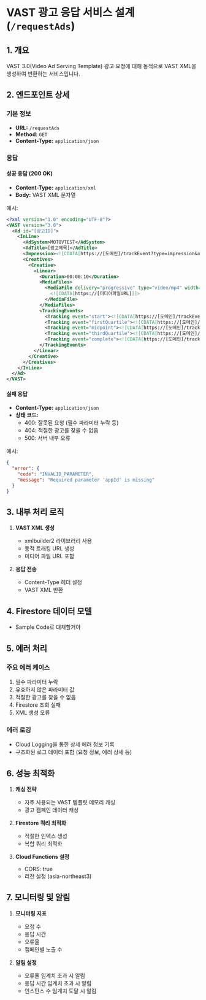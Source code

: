 # VAST 광고 응답 서비스 설계 (`/requestAds`)

## 1. 개요

VAST 3.0(Video Ad Serving Template) 광고 요청에 대해 동적으로 VAST XML을 생성하여 반환하는 서비스입니다.

## 2. 엔드포인트 상세

### 기본 정보

- **URL:** `/requestAds`
- **Method:** `GET`
- **Content-Type:** `application/json`

### 응답

#### 성공 응답 (200 OK)

- **Content-Type:** `application/xml`
- **Body:** VAST XML 문자열

예시:

```xml
<?xml version="1.0" encoding="UTF-8"?>
<VAST version="3.0">
  <Ad id="[광고ID]">
    <InLine>
      <AdSystem>MOTOVTEST</AdSystem>
      <AdTitle>[광고제목]</AdTitle>
      <Impression><![CDATA[https://[도메인]/trackEvent?type=impression&adId=[광고ID]]]></Impression>
      <Creatives>
        <Creative>
          <Linear>
            <Duration>00:00:10</Duration>
            <MediaFiles>
              <MediaFile delivery="progressive" type="video/mp4" width="1920" height="1080">
                <![CDATA[https://[미디어파일URL]]]>
              </MediaFile>
            </MediaFiles>
            <TrackingEvents>
              <Tracking event="start"><![CDATA[https://[도메인]/trackEvent?type=start&adId=[광고ID]]]></Tracking>
              <Tracking event="firstQuartile"><![CDATA[https://[도메인]/trackEvent?type=firstQuartile&adId=[광고ID]]]></Tracking>
              <Tracking event="midpoint"><![CDATA[https://[도메인]/trackEvent?type=midpoint&adId=[광고ID]]]></Tracking>
              <Tracking event="thirdQuartile"><![CDATA[https://[도메인]/trackEvent?type=thirdQuartile&adId=[광고ID]]]></Tracking>
              <Tracking event="complete"><![CDATA[https://[도메인]/trackEvent?type=complete&adId=[광고ID]]]></Tracking>
            </TrackingEvents>
          </Linear>
        </Creative>
      </Creatives>
    </InLine>
  </Ad>
</VAST>
```

#### 실패 응답

- **Content-Type:** `application/json`
- **상태 코드:**
  - 400: 잘못된 요청 (필수 파라미터 누락 등)
  - 404: 적절한 광고를 찾을 수 없음
  - 500: 서버 내부 오류

예시:

```json
{
  "error": {
    "code": "INVALID_PARAMETER",
    "message": "Required parameter 'appId' is missing"
  }
}
```

## 3. 내부 처리 로직

1. **VAST XML 생성**

   - xmlbuilder2 라이브러리 사용
   - 동적 트래킹 URL 생성
   - 미디어 파일 URL 포함

2. **응답 전송**
   - Content-Type 헤더 설정
   - VAST XML 반환

## 4. Firestore 데이터 모델

- Sample Code로 대채할거야

<!-- ### `ad_campaigns` 컬렉션

```javascript
{
  campaignId: string,
  name: string,
  startDate: timestamp,
  endDate: timestamp,
  status: string,
  targeting: {
    appIds: string[],
    deviceTypes: string[],
    osTypes: string[],
  },
  creatives: string[]  // 크리에이티브 ID 배열
}
```
### `ad_creatives` 컬렉션

```javascript
{
  creativeId: string,
  type: string,
  title: string,
  duration: number,
  mediaUrl: string,
  clickThroughUrl: string,
  vastTemplate: string
}
``` -->

## 5. 에러 처리

### 주요 에러 케이스

1. 필수 파라미터 누락
2. 유효하지 않은 파라미터 값
3. 적절한 광고를 찾을 수 없음
4. Firestore 조회 실패
5. XML 생성 오류

### 에러 로깅

- Cloud Logging을 통한 상세 에러 정보 기록
- 구조화된 로그 데이터 포함 (요청 정보, 에러 상세 등)

## 6. 성능 최적화

1. **캐싱 전략**

   - 자주 사용되는 VAST 템플릿 메모리 캐싱
   - 광고 캠페인 데이터 캐싱

2. **Firestore 쿼리 최적화**

   - 적절한 인덱스 생성
   - 복합 쿼리 최적화

3. **Cloud Functions 설정**
   - CORS: true
   - 리전 설정 (asia-northeast3)

## 7. 모니터링 및 알림

1. **모니터링 지표**

   - 요청 수
   - 응답 시간
   - 오류율
   - 캠페인별 노출 수

2. **알림 설정**
   - 오류율 임계치 초과 시 알림
   - 응답 시간 임계치 초과 시 알림
   - 인스턴스 수 임계치 도달 시 알림
